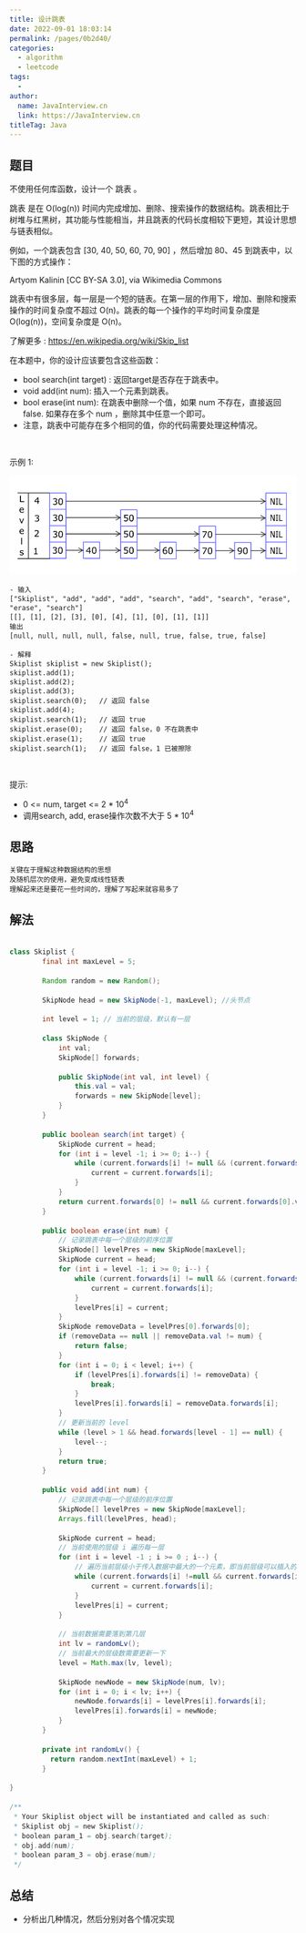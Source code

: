 ```yaml
---
title: 设计跳表
date: 2022-09-01 18:03:14
permalink: /pages/0b2d40/
categories:
  - algorithm
  - leetcode
tags:
  - 
author: 
  name: JavaInterview.cn
  link: https://JavaInterview.cn
titleTag: Java
---
```


## 题目

不使用任何库函数，设计一个 跳表 。

跳表 是在 O(log(n)) 时间内完成增加、删除、搜索操作的数据结构。跳表相比于树堆与红黑树，其功能与性能相当，并且跳表的代码长度相较下更短，其设计思想与链表相似。

例如，一个跳表包含 [30, 40, 50, 60, 70, 90] ，然后增加 80、45 到跳表中，以下图的方式操作：


Artyom Kalinin [CC BY-SA 3.0], via Wikimedia Commons

跳表中有很多层，每一层是一个短的链表。在第一层的作用下，增加、删除和搜索操作的时间复杂度不超过 O(n)。跳表的每一个操作的平均时间复杂度是 O(log(n))，空间复杂度是 O(n)。

了解更多 : https://en.wikipedia.org/wiki/Skip_list

在本题中，你的设计应该要包含这些函数：

- bool search(int target) : 返回target是否存在于跳表中。
- void add(int num): 插入一个元素到跳表。
- bool erase(int num): 在跳表中删除一个值，如果 num 不存在，直接返回false. 如果存在多个 num ，删除其中任意一个即可。
- 注意，跳表中可能存在多个相同的值，你的代码需要处理这种情况。

 

示例 1:

![](/media/pictures/leetcode/1506_skiplist_1.gif)

    - 输入
    ["Skiplist", "add", "add", "add", "search", "add", "search", "erase", "erase", "search"]
    [[], [1], [2], [3], [0], [4], [1], [0], [1], [1]]
    输出
    [null, null, null, null, false, null, true, false, true, false]
    
    - 解释
    Skiplist skiplist = new Skiplist();
    skiplist.add(1);
    skiplist.add(2);
    skiplist.add(3);
    skiplist.search(0);   // 返回 false
    skiplist.add(4);
    skiplist.search(1);   // 返回 true
    skiplist.erase(0);    // 返回 false，0 不在跳表中
    skiplist.erase(1);    // 返回 true
    skiplist.search(1);   // 返回 false，1 已被擦除
 

提示:

- 0 <= num, target <= 2 * 10<sup>4</sup>
- 调用search, add, erase操作次数不大于 5 * 10<sup>4</sup>


## 思路

    关键在于理解这种数据结构的思想
    及随机层次的使用，避免变成线性链表
    理解起来还是要花一些时间的，理解了写起来就容易多了

## 解法
```java

class Skiplist {
        final int maxLevel = 5;

        Random random = new Random();

        SkipNode head = new SkipNode(-1, maxLevel); //头节点

        int level = 1; // 当前的层级，默认有一层

        class SkipNode {
            int val;
            SkipNode[] forwards;

            public SkipNode(int val, int level) {
                this.val = val;
                forwards = new SkipNode[level];
            }
        }

        public boolean search(int target) {
            SkipNode current = head;
            for (int i = level -1; i >= 0; i--) {
                while (current.forwards[i] != null && (current.forwards[i].val < target)) {
                    current = current.forwards[i];
                }
            }
            return current.forwards[0] != null && current.forwards[0].val == target;
        }

        public boolean erase(int num) {
            // 记录跳表中每一个层级的前序位置
            SkipNode[] levelPres = new SkipNode[maxLevel];
            SkipNode current = head;
            for (int i = level -1; i >= 0; i--) {
                while (current.forwards[i] != null && (current.forwards[i].val < num)) {
                    current = current.forwards[i];
                }
                levelPres[i] = current;
            }
            SkipNode removeData = levelPres[0].forwards[0];
            if (removeData == null || removeData.val != num) {
                return false;
            }
            for (int i = 0; i < level; i++) {
                if (levelPres[i].forwards[i] != removeData) {
                    break;
                }
                levelPres[i].forwards[i] = removeData.forwards[i];
            }
            // 更新当前的 level
            while (level > 1 && head.forwards[level - 1] == null) {
                level--;
            }
            return true;
        }

        public void add(int num) {
            // 记录跳表中每一个层级的前序位置
            SkipNode[] levelPres = new SkipNode[maxLevel];
            Arrays.fill(levelPres, head);

            SkipNode current = head;
            // 当前使用的层级 i 遍历每一层
            for (int i = level -1 ; i >= 0 ; i--) {
                // 遍历当前层级小于传入数据中最大的一个元素，即当前层级可以插入的位置的后面
                while (current.forwards[i] !=null && current.forwards[i].val < num) {
                    current = current.forwards[i];
                }
                levelPres[i] = current;
            }

            // 当前数据需要落到第几层
            int lv = randomLv();
            // 当前最大的层级数需要更新一下
            level = Math.max(lv, level);

            SkipNode newNode = new SkipNode(num, lv);
            for (int i = 0; i < lv; i++) {
                newNode.forwards[i] = levelPres[i].forwards[i];
                levelPres[i].forwards[i] = newNode;
            }
        }

        private int randomLv() {
          return random.nextInt(maxLevel) + 1;
        }

}

/**
 * Your Skiplist object will be instantiated and called as such:
 * Skiplist obj = new Skiplist();
 * boolean param_1 = obj.search(target);
 * obj.add(num);
 * boolean param_3 = obj.erase(num);
 */
```

## 总结

- 分析出几种情况，然后分别对各个情况实现 
